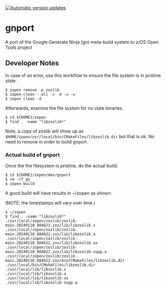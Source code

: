 [![Automatic version updates](https://github.com/ZOSOpenTools/gnport/actions/workflows/bump.yml/badge.svg)](https://github.com/ZOSOpenTools/gnport/actions/workflows/bump.yml)

# gnport

A port of the Google Generate Ninja (gn) meta-build system to z/OS Open Tools project


## Developer Notes

In case of an error, use this workflow to ensure the file system is in 
pristine state.

```
$ zopen remove -p zoslib
$ zopen-clean --all -c -d -u -v
$ zopen clean -d
```

Afterwards, examine the file system for no stale binaries.

```
$ cd ${HOME}/zopen
$ find . -name "libzoslib*"
```

Note, a copy of zoslib will show up as `$HOME/zopen/usr/local/bin/CMakeFiles/libzoslib.dir`
but that is ok.  No need to remove in order to build gnport.



### Actual build of gnport

Once the the filesystem is pristine, do the actual build.

```
$ cd ${HOME}/zopen/dev/gnport
$ rm -rf gn
$ zopen build
```

A good build will have results in ~/zopen as shown:

(NOTE: the timestamps will vary over time.)

```
$ ~/zopen
$ find . -name "libzoslib*"
./usr/local/zopen/zoslib/zoslib-main.20240110_084622.zos/lib/libzoslib.x
./usr/local/zopen/zoslib/zoslib-main.20240110_084622.zos/lib/libzoslib.a
./usr/local/zopen/zoslib/zoslib-main.20240110_084622.zos/lib/libzoslib.so
./usr/local/zopen/zoslib/zoslib-main.20240110_084622.zos/lib/libzoslib-supp.a
./usr/local/zopen/zoslib/zoslib-main.20240110_084622.zos/bin/CMakeFiles/libzoslib.dir
./usr/local/bin/CMakeFiles/libzoslib.dir
./usr/local/lib/libzoslib.x
./usr/local/lib/libzoslib.a
./usr/local/lib/libzoslib.so
./usr/local/lib/libzoslib-supp.a
```
